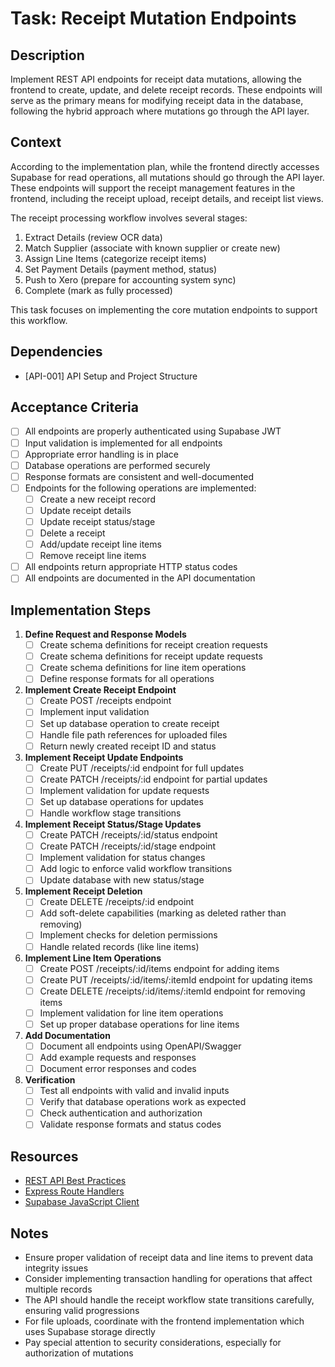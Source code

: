 # Task: Receipt Mutation Endpoints

## Description
Implement REST API endpoints for receipt data mutations, allowing the frontend to create, update, and delete receipt records. These endpoints will serve as the primary means for modifying receipt data in the database, following the hybrid approach where mutations go through the API layer.

## Context
According to the implementation plan, while the frontend directly accesses Supabase for read operations, all mutations should go through the API layer. These endpoints will support the receipt management features in the frontend, including the receipt upload, receipt details, and receipt list views.

The receipt processing workflow involves several stages:
1. Extract Details (review OCR data)
2. Match Supplier (associate with known supplier or create new)
3. Assign Line Items (categorize receipt items)
4. Set Payment Details (payment method, status)
5. Push to Xero (prepare for accounting system sync)
6. Complete (mark as fully processed)

This task focuses on implementing the core mutation endpoints to support this workflow.

## Dependencies
- [API-001] API Setup and Project Structure

## Acceptance Criteria
- [ ] All endpoints are properly authenticated using Supabase JWT
- [ ] Input validation is implemented for all endpoints
- [ ] Appropriate error handling is in place
- [ ] Database operations are performed securely
- [ ] Response formats are consistent and well-documented
- [ ] Endpoints for the following operations are implemented:
  - [ ] Create a new receipt record
  - [ ] Update receipt details
  - [ ] Update receipt status/stage
  - [ ] Delete a receipt
  - [ ] Add/update receipt line items
  - [ ] Remove receipt line items
- [ ] All endpoints return appropriate HTTP status codes
- [ ] All endpoints are documented in the API documentation

## Implementation Steps
1. **Define Request and Response Models**
   - [ ] Create schema definitions for receipt creation requests
   - [ ] Create schema definitions for receipt update requests
   - [ ] Create schema definitions for line item operations
   - [ ] Define response formats for all operations

2. **Implement Create Receipt Endpoint**
   - [ ] Create POST /receipts endpoint
   - [ ] Implement input validation
   - [ ] Set up database operation to create receipt
   - [ ] Handle file path references for uploaded files
   - [ ] Return newly created receipt ID and status

3. **Implement Receipt Update Endpoints**
   - [ ] Create PUT /receipts/:id endpoint for full updates
   - [ ] Create PATCH /receipts/:id endpoint for partial updates
   - [ ] Implement validation for update requests
   - [ ] Set up database operations for updates
   - [ ] Handle workflow stage transitions

4. **Implement Receipt Status/Stage Updates**
   - [ ] Create PATCH /receipts/:id/status endpoint
   - [ ] Create PATCH /receipts/:id/stage endpoint
   - [ ] Implement validation for status changes
   - [ ] Add logic to enforce valid workflow transitions
   - [ ] Update database with new status/stage

5. **Implement Receipt Deletion**
   - [ ] Create DELETE /receipts/:id endpoint
   - [ ] Add soft-delete capabilities (marking as deleted rather than removing)
   - [ ] Implement checks for deletion permissions
   - [ ] Handle related records (like line items)

6. **Implement Line Item Operations**
   - [ ] Create POST /receipts/:id/items endpoint for adding items
   - [ ] Create PUT /receipts/:id/items/:itemId endpoint for updating items
   - [ ] Create DELETE /receipts/:id/items/:itemId endpoint for removing items
   - [ ] Implement validation for line item operations
   - [ ] Set up proper database operations for line items

7. **Add Documentation**
   - [ ] Document all endpoints using OpenAPI/Swagger
   - [ ] Add example requests and responses
   - [ ] Document error responses and codes

8. **Verification**
   - [ ] Test all endpoints with valid and invalid inputs
   - [ ] Verify that database operations work as expected
   - [ ] Check authentication and authorization
   - [ ] Validate response formats and status codes

## Resources
- [REST API Best Practices](https://restfulapi.net/)
- [Express Route Handlers](https://expressjs.com/en/guide/routing.html)
- [Supabase JavaScript Client](https://supabase.io/docs/reference/javascript/insert)

## Notes
- Ensure proper validation of receipt data and line items to prevent data integrity issues
- Consider implementing transaction handling for operations that affect multiple records
- The API should handle the receipt workflow state transitions carefully, ensuring valid progressions
- For file uploads, coordinate with the frontend implementation which uses Supabase storage directly
- Pay special attention to security considerations, especially for authorization of mutations 